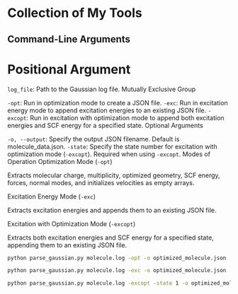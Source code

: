 # Collection of My Tools

## Command-Line Arguments
# Positional Argument

`log_file`: Path to the Gaussian log file.
Mutually Exclusive Group

`-opt`: Run in optimization mode to create a JSON file.
`-exc`: Run in excitation energy mode to append excitation energies to an existing JSON file.
`-excopt`: Run in excitation with optimization mode to append both excitation energies and SCF energy for a specified state.
Optional Arguments

`-o, --output`: Specify the output JSON filename. Default is molecule_data.json.
`-state`: Specify the state number for excitation with optimization mode (`-excopt`). Required when using `-excopt`.
Modes of Operation
Optimization Mode (`-opt`)

Extracts molecular charge, multiplicity, optimized geometry, SCF energy, forces, normal modes, and initializes velocities as empty arrays.

Excitation Energy Mode (`-exc`)

Extracts excitation energies and appends them to an existing JSON file.

Excitation with Optimization Mode (`-excopt`)

Extracts both excitation energies and SCF energy for a specified state, appending them to an existing JSON file.

```bash
python parse_gaussian.py molecule.log -opt -o optimized_molecule.json
```

```bash
python parse_gaussian.py molecule.log -exc -o optimized_molecule.json
```

```bash
python parse_gaussian.py molecule.log -excopt -state 1 -o optimized_molecule.json
```

